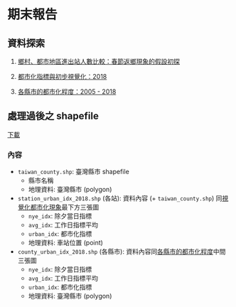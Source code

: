 # 期末報告

## 資料探索

1. [鄉村、都市地區進出站人數比較：春節返鄉現象的假設初探](./explore/)

1. [都市化指標與初步視覺化：2018](./urban_idx/)

1. [各縣市的都市化程度：2005 - 2018](./urbanizing/)

## 處理過後之 shapefile

[下載](./taiwan_railway_urban_idx_2018_shp.7z)

### 內容

- `taiwan_county.shp`: 臺灣縣市 shapefile
    - 縣市名稱
    - 地理資料: 臺灣縣市 (polygon)
- `station_urban_idx_2018.shp` (各站): 資料內容 (+ `taiwan_county.shp`) 同[視覺化都市化現象](https://liao961120.github.io/railwayViz/urban_idx/)最下方三張圖
    - `nye_idx`: 除夕當日指標
    - `avg_idx`: 工作日指標平均
    - `urban_idx`: 都市化指標
    - 地理資料: 車站位置 (point)
- `county_urban_idx_2018.shp` (各縣市): 資料內容同[各縣市的都市化程度](https://liao961120.github.io/railwayViz/urbanizing/)中間三張圖
    - `nye_idx`: 除夕當日指標
    - `avg_idx`: 工作日指標平均
    - `urban_idx`: 都市化指標
    - 地理資料: 臺灣縣市 (polygon)
